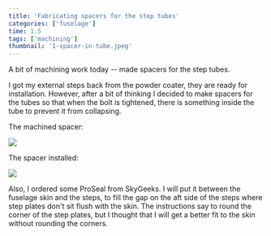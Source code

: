 ```yaml
---
title: 'Fabricating spacers for the step tubes'
categories: ['fuselage']
time: 1.5
tags: ['machining']
thumbnail: '1-spacer-in-tube.jpeg'
---
```


A bit of machining work today -- made spacers for the step tubes.

<!-- more -->

I got my external steps back from the powder coater, they are ready for installation. However, after a bit of thinking I decided to make spacers for the tubes so that when the bolt is tightened, there is something inside the tube to prevent it from collapsing.

The machined spacer:

![](0-spacer.jpeg)

The spacer installed:

![](1-spacer-in-tube.jpeg)

Also, I ordered some ProSeal from SkyGeeks. I will put it between the fuselage skin and the steps, to fill the gap on the aft side of the steps where step plates don't sit flush with the skin. The instructions say to round the corner of the step plates, but I thought that I will get a better fit to the skin without rounding the corners.
